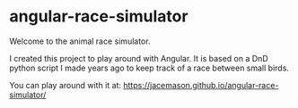 # angular-race-simulator
Welcome to the animal race simulator.

I created this project to play around with Angular. It is based on a DnD python script I made years ago to keep track of a race between small birds.

You can play around with it at:
https://jacemason.github.io/angular-race-simulator/
